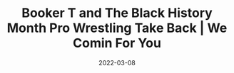 ---
title: "Booker T and The Black History Month Pro Wrestling Take Back | We Comin For You"
date: 2022-03-08
description: "Booker T and The Black History Month Pro Wrestling Take Back | We Comin For You"
longDescription: >-
    Booker T jumps into the fray to discuss the growing notion that Brock Lesnar only beats black champions for titles. The We Comin For You team discusses this and explain to everyone the Black History Month Pro Wrestling Take Back
    
    Subscribe now to the WCFY cast page
    
    https://youtube.com/channel/UCMDetju47r-n5bFjxenK0Qw
    
    Visit ProWrestlingBlack.org for all We Comin For You Cast episodes!  Send questions or comments to WeCominForYouCast@gmail.com
    
    WCFY online ​  ​
    
    RVS: @FranchICE06 
    ROD: @R8TED_R
    FB Group: https://bit.ly/3iGwOMw​ 
    IG: https://bit.ly/2NB17ZB ​  
    
    Follow SOLC Network online
    
    Instagram: https://bit.ly/39VL542                
    Twitter: https://bit.ly/39aL395                
    Facebook: https://bit.ly/3sQn7je             
    
    To Listen to the podcast
    
    Podbean https://bit.ly/3t7SDJH            
    YouTube http://bit.ly/3ouZqJU            
    Spotify http://spoti.fi/3pwZZnJ            
    Apple http://apple.co/39rwjD1            
    Stitcher http://bit.ly/3puGQ5P            
    IHeartRadio http://ihr.fm/2L0A2y1
duration: "0:15:39"
youtubeId: "CP_D12M5FPs"

image: "/uploads/thumbnails/CP_D12M5FPs.jpg"
tags: ["wrestling"]
draft: false
---